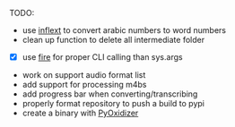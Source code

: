 TODO: 
- use [inflext](https://pypi.org/project/inflect/) to convert arabic numbers to word numbers
- clean up function to delete all intermediate folder
- [x] use [fire](https://github.com/google/python-fire) for proper CLI calling than sys.args 
- work on support audio format list
- add support for processing m4bs
- add progress bar when converting/transcribing
- properly format repository to push a build to pypi
- create a binary with [PyOxidizer](https://github.com/indygreg/PyOxidizer)
